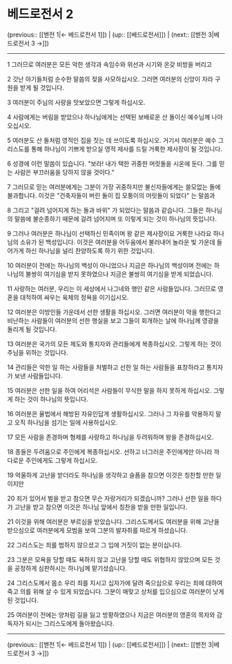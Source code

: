 # 베드로전서 2

(previous:: [[벧전 1|← 베드로전서 1]]) | (up:: [[베드로전서]]) | (next:: [[벧전 3|베드로전서 3 →]])

***




1 
그러므로 여러분은 모든 악한 생각과 속임수와 위선과 시기와 온갖 비방을 버리고 



2 
갓난 아기들처럼 순수한 말씀의 젖을 사모하십시오. 그러면 여러분의 신앙이 자라 구원을 받게 될 것입니다. 



3 
여러분이 주님의 사랑을 맛보았으면 그렇게 하십시오. 



4 
사람에게는 버림을 받았으나 하나님에게는 선택된 보배로운 산 돌이신 예수님께 나아오십시오. 



5 
여러분도 산 돌처럼 영적인 집을 짓는 데 쓰이도록 하십시오. 거기서 여러분은 예수 그리스도를 통해 하나님이 기쁘게 받으실 영적 제사를 드릴 거룩한 제사장이 될 것입니다. 



6 
성경에 이런 말씀이 있습니다. "보라! 내가 택한 귀중한 머릿돌을 시온에 둔다. 그를 믿는 사람은 부끄러움을 당하지 않을 것이다." 



7 
그러므로 믿는 여러분에게는 그분이 가장 귀중하지만 불신자들에게는 쓸모없는 돌에 불과합니다. 이것은 "건축자들이 버린 돌이 집 모퉁이의 머릿돌이 되었다" 는 말씀과 



8 
그리고 "걸려 넘어지게 하는 돌과 바위" 가 되었다는 말씀과 같습니다. 그들은 하나님의 말씀에 불순종하기 때문에 걸려 넘어지며 또 이렇게 되는 것이 하나님의 뜻입니다. 



9 
그러나 여러분은 하나님이 선택하신 민족이며 왕 같은 제사장이요 거룩한 나라요 하나님의 소유가 된 백성입니다. 이것은 여러분을 어두움에서 불러내어 놀라운 빛 가운데 들어가게 하신 하나님을 널리 찬양하도록 하기 위한 것입니다. 



10 
여러분이 전에는 하나님의 백성이 아니었으나 지금은 하나님의 백성이며 전에는 하나님의 불쌍히 여기심을 받지 못하였으나 지금은 불쌍히 여기심을 받게 되었습니다. 



11 
사랑하는 여러분, 우리는 이 세상에서 나그네와 행인 같은 사람들입니다. 그러므로 영혼을 대적하여 싸우는 육체의 정욕을 이기십시오. 



12 
여러분은 이방인들 가운데서 선한 생활을 하십시오. 그러면 여러분이 악을 행한다고 비난하는 사람들이 여러분의 선한 행실을 보고 그들이 회개하는 날에 하나님께 영광을 돌리게 될 것입니다. 



13 
여러분은 국가의 모든 제도와 통치자와 관리들에게 복종하십시오. 그렇게 하는 것이 주님을 위하는 것입니다. 



14 
관리들은 악한 일 하는 사람들을 처벌하고 선한 일 하는 사람들을 표창하라고 통치자가 보낸 사람들입니다. 



15 
여러분은 선한 일을 하여 어리석은 사람들이 무식한 말을 하지 못하게 하십시오. 그렇게 하는 것이 하나님의 뜻입니다. 



16 
여러분은 율법에서 해방된 자유인답게 생활하십시오. 그러나 그 자유를 악용하지 말고 오직 하나님을 섬기는 일에 사용하십시오. 



17 
모든 사람을 존경하며 형제를 사랑하고 하나님을 두려워하며 왕을 존경하십시오. 



18 
종들은 두려움으로 주인에게 복종하십시오. 선하고 너그러운 주인에게만 아니라 까다로운 주인에게도 그렇게 하십시오. 



19 
억울하게 고난을 받더라도 하나님을 생각하고 슬픔을 참으면 이것은 칭찬할 만한 일이지만 



20 
죄가 있어서 벌을 받고 참으면 무슨 자랑거리가 되겠습니까? 그러나 선한 일을 하다가 고난을 받고 참으면 이것은 하나님 앞에서 칭찬을 받을 만한 일입니다. 



21 
이것을 위해 여러분은 부르심을 받았습니다. 그리스도께서도 여러분을 위해 고난을 받으심으로 여러분에게 모범을 보여 그분의 발자취를 따르게 하셨습니다. 



22 
그리스도는 죄를 범하지 않으셨고 그 입에 거짓이 없는 분이십니다. 



23 
그분은 모욕을 당할 때도 욕하지 않고 고난을 당할 때도 위협하지 않았으며 모든 것을 공정하게 심판하시는 하나님께 맡기셨습니다. 



24 
그리스도께서 몸소 우리 죄를 지시고 십자가에 달려 죽으심으로 우리는 죄에 대하여 죽고 의를 위해 살 수 있게 되었습니다. 그분이 매맞고 상처를 입으심으로 여러분이 낫게 된 것입니다. 



25 
여러분이 전에는 양처럼 길을 잃고 방황하였으나 지금은 여러분의 영혼의 목자와 감독자가 되시는 그리스도에게 돌아왔습니다.

***

(previous:: [[벧전 1|← 베드로전서 1]]) | (up:: [[베드로전서]]) | (next:: [[벧전 3|베드로전서 3 →]])

